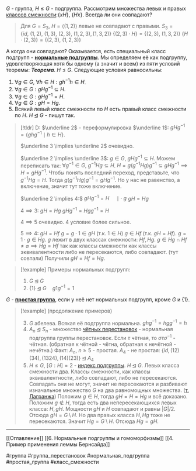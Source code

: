 $G$ - группа, $H \le G$ - подгруппа.
Рассмотрим множества левых и правых [классов смежности](obsidian://open?vault=algebra%203&file=%D0%A2%D0%B5%D0%BE%D1%80%D0%B8%D1%8F%20%D0%B3%D1%80%D1%83%D0%BF%D0%BF%2F6.%20%D0%9A%D0%BB%D0%B0%D1%81%D1%81%D1%8B%20%D1%81%D0%BC%D0%B5%D0%B6%D0%BD%D0%BE%D1%81%D1%82%D0%B8):$\{xH\},\ \{Hx\}$.
Всегда ли они совпадают?
>Для $G = S_3,\ H = \langle (1,2)\rangle$ левые не совпадают с правыми.
>$S_3 = \{id,\ (1,2),\ (1,3),\ (2,3),\ (1,2,3), (1,3,2)\}$
>$\{(2,3)\cdot H\} = \{(2,3),\ (1,3,2) \}$
>$\{H\cdot(2,3)\} = \{(2,3),\ (1,2,3)\}$

А когда они совпадают? Оказывается, есть специальный класс подгрупп - <ins>**нормальные подгруппы**</ins>. Мы определяем её как подгруппу, удовлетворяющая хотя бы одному (а значит и всем) из пяти условий теоремы:
***Теорема***. $H\le G$. Следующие условия равносильны:
1. $\forall g \in G,\ \forall h \in H: gh^{-1}h \in H$.
2. $\forall g \in G: gHg^{-1} \subseteq H$.
3. $\forall g \in G: gHg^{-1} = H$.
4. $\forall g \in G: gH=Hg$.
5. Всякий левый класс смежности по $H$ есть правый класс смежности по $H$.
   $H\unlhd G$ - пишут так.

>[!tldr] D:
>$\underline 2$ - переформулировка $\underline 1$: $gHg^{-1} = \{ghg^{-1}\mid h \in H\}$.
>
>$\underline 3 \implies \underline 2$ очевидно.
>
>$\underline 2 \implies \underline 3$: $g \in G,\ gHg^{-1} \subseteq H$. Можем переписать так: $\forall g^{-1} \in G,\ g^{-1}Hg \subseteq H$. 
>$H = g(g^{-1}Hg)g^{-1} \subseteq gHg^{-1}\implies H = gHg^{-1}$.
>Чтобы понять последний переход, представьте, что $g^{-1}Hg = H$. Тогда  $g(g^{-1}Hg)g^{-1}=gHg^{-1}$. Но у нас не равенство, а включение, значит тут тоже включение.
>
>$\underline 2 \implies 4:$ $gHg^{-1} = H \quad \mid \cdot\ g$
>$gH = Hg$
>
>$4\implies 3:$ $gH=Hg$
>$gHg^{-1} = Hgg^{-1} = H$
>
>$4 \implies 5$ очевидно. 4 условие более сильное.
>
>$5 \implies 4:$ $gH = Hf$
>$g = g\cdot 1 \in gH$ (т.к. $1 \in H$)
>$g \in Hf$ (т.к. $gH=Hf$).
>$g = 1 \cdot g \in Hg$.
>$g$ лежит в двух классах смежности: $Hf, Hg$.
>$g \in Hg \cap Hf \neq \varnothing \implies Hg=Hf$ так как классы смежности как классы эквивалентности либо не пересекаются, либо совпадают. (тут совпали)
>Получили $gH=Hf=Hg$.

>[!example] Примеры нормальных подгрупп:
>1. $G \unlhd G$
>2. $\{1\} \unlhd G\quad g1g^{-1} = 1$

$G$ - <ins>**простая группа**</ins>, если у неё нет нормальных подгрупп, кроме $G$ и $\{1\}$.
>[!example] (продолжение примеров)
>
>3. $G$ абелева. Всякая её подгруппа нормальна.
>   $ghg^{-1} = hgg^{-1} = h$
>4. $A_n \unlhd S_n$ - множество [чётных перестановок](obsidian://open?vault=algebra%203&file=%D0%A2%D0%B5%D0%BE%D1%80%D0%B8%D1%8F%20%D0%B3%D1%80%D1%83%D0%BF%D0%BF%2F9.%20%D0%A7%D1%91%D1%82%D0%BD%D0%BE%D1%81%D1%82%D1%8C%20%D0%BF%D0%B5%D1%80%D0%B5%D1%81%D1%82%D0%B0%D0%BD%D0%BE%D0%B2%D0%BE%D0%BA) - нормальная подгруппа группы перестановок.
>Если $\tau$ чётная, то $\sigma\tau\sigma^{-1}$ - чётная. (обратная к чётной - чётна, обратная к нечётной - нечётна.)
>Факт: $A_n,\ n \ge 5$ - простая.
>$A_4$ - не простая: $\{id, (12)(34), (1324), (14)(23)\} \unlhd A_4$
>5. $H \le G,\ [G:H] = 2$ - [индекс подгруппы](obsidian://open?vault=algebra%203&file=%D0%A2%D0%B5%D0%BE%D1%80%D0%B8%D1%8F%20%D0%B3%D1%80%D1%83%D0%BF%D0%BF%2F7.%20%D0%A2%D0%B5%D0%BE%D1%80%D0%B5%D0%BC%D0%B0%20%D0%9B%D0%B0%D0%B3%D1%80%D0%B0%D0%BD%D0%B6%D0%B0). $H \unlhd G$.
>   Левых класса смежности два. Классы смежности, как классы эквивалентности, либо совпадают, либо не пересекаются. Совпадать они не могут, значит не пересекаются и разбивают изначальное множество $G$ на два равномощных множества. ([т. Лагранжа](obsidian://open?vault=algebra%203&file=%D0%A2%D0%B5%D0%BE%D1%80%D0%B8%D1%8F%20%D0%B3%D1%80%D1%83%D0%BF%D0%BF%2F7.%20%D0%A2%D0%B5%D0%BE%D1%80%D0%B5%D0%BC%D0%B0%20%D0%9B%D0%B0%D0%B3%D1%80%D0%B0%D0%BD%D0%B6%D0%B0))
>   Положим $g \in H$, тогда $gH=H=Hg$ и всё доказано.
>   Положим $g \notin H$, тогда есть два непересекающихся левых класса: $H, gH$. Мощности $gH$ и $H$ совпадают и равны $|G|/2$. Отсюда $gH = G \setminus H$. Но два правых класса $H, Hg$ тоже не пересекаются. Значит $Hg = G \setminus H$. Отсюда $Hg=gH$.

---
[[Оглавление]]
[[6. Нормальные подгруппы и гомоморфизмы]]
[[4. Пример применения леммы Бернсайда]]

#группа 
#группа_перестановок 
#нормальная_подгруппа
#простая_группа
#класс_смежности 
